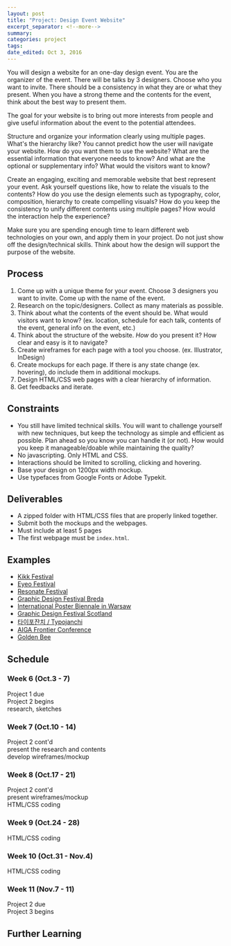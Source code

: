 ```yaml
---
layout: post	
title: "Project: Design Event Website"
excerpt_separator: <!--more-->
summary: 
categories: project
tags:
date_edited: Oct 3, 2016
---
```



You will design a website for an one-day design event. You are the organizer of the event. There will be talks by 3 designers. Choose who you want to invite. There should be a consistency in what they are or what they present. When you have a strong theme and the contents for the event, think about the best way to present them.

The goal for your website is to bring out more interests from people and give useful information about the event to the potential attendees. 

Structure and organize your information clearly using multiple pages. What's the hierarchy like? You cannot predict how the user will navigate your website. How do you want them to use the website? What are the essential information that everyone needs to know? And what are the optional or supplementary info? What would the visitors want to know?

Create an engaging, exciting and memorable website that best represent your event. Ask yourself questions like, how to relate the visuals to the contents? How do you use the design elements such as typography, color, composition, hierarchy to create compelling visuals? How do you keep the consistency to unify different contents using multiple pages? How would the interaction help the experience?

Make sure you are spending enough time to learn different web technologies on your own, and apply them in your project. Do not just show off the design/technical skills. Think about how the design will support the purpose of the website.




## Process
1. Come up with a unique theme for your event. Choose 3 designers you want to invite. Come up with the name of the event.
1. Research on the topic/designers. Collect as many materials as possible.
1. Think about what the contents of the event should be. What would visitors want to know? (ex. location, schedule for each talk, contents of the event, general info on the event, etc.)
1. Think about the structure of the website. *How* do you present it? How clear and easy is it to navigate?
1. Create wireframes for each page with a tool you choose. (ex. Illustrator, InDesign)
1. Create mockups for each page. If there is any state change (ex. hovering), do include them in additional mockups.
1. Design HTML/CSS web pages with a clear hierarchy of information.
1. Get feedbacks and iterate.




## Constraints
- You still have limited technical skills. You will want to challenge yourself with new techniques, but keep the technology as simple and efficient as possible. Plan ahead so you know you can handle it (or not). How would you keep it manageable/doable while maintaining the quality?
- No javascripting. Only HTML and CSS. 
- Interactions should be limited to scrolling, clicking and hovering.
- Base your design on 1200px width mockup.
- Use typefaces from Google Fonts or Adobe Typekit.




## Deliverables
- A zipped folder with HTML/CSS files that are properly linked together.
- Submit both the mockups and the webpages.
- Must include at least 5 pages
- The first webpage must be `index.html`.




## Examples
- [Kikk Festival](http://www.kikk.be/2016/)
- [Eyeo Festival](http://eyeofestival.com/)
- [Resonate Festival](http://resonate.io/2016/)
- [Graphic Design Festival Breda](http://gdfb.nl/en)
- [International Poster Biennale in Warsaw](http://biennale.postermuseum.pl/en/)
- [Graphic Design Festival Scotland](http://graphicdesignfestivalscotland.com/)
- [타이포잔치 / Typojanchi](http://typojanchi.org/2015/)
- [AIGA Frontier Conference](http://frontier.aiga.org/)
- [Golden Bee](http://2016.goldenbee.org/)



## Schedule

### Week 6 (Oct.3 - 7)
Project 1 due  
Project 2 begins  
research, sketches

### Week 7 (Oct.10 - 14)
Project 2 cont'd  
present the research and contents  
develop wireframes/mockup  

### Week 8 (Oct.17 - 21)
Project 2 cont'd  
present wireframes/mockup  
HTML/CSS coding  

### Week 9 (Oct.24 - 28)
HTML/CSS coding

### Week 10 (Oct.31 - Nov.4)
HTML/CSS coding

### Week 11 (Nov.7 - 11)
Project 2 due  
Project 3 begins  






## Further Learning





